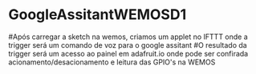 # GoogleAssitantWEMOSD1
#Após carregar a sketch na wemos, criamos um applet no IFTTT onde a trigger será um comando de voz para o google assitant
#O resultado da trigger será um acesso ao painel em adafruit.io onde pode ser confirada acionamento/desacionamento e leitura das GPIO's na WEMOS
